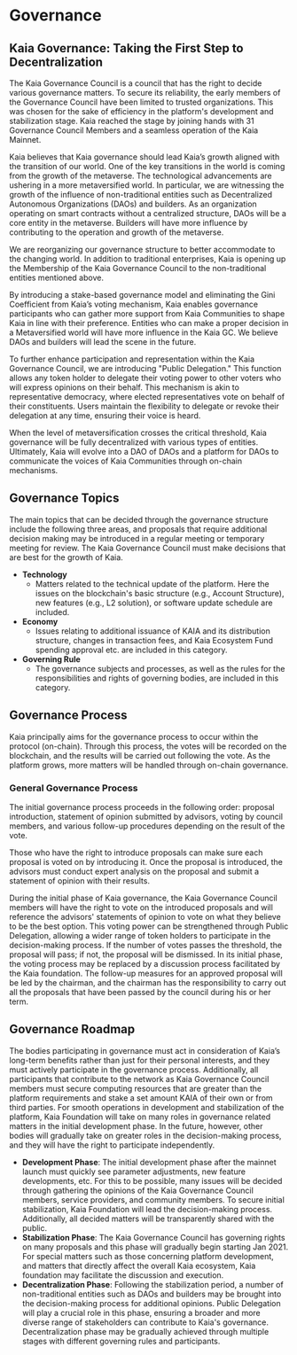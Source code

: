 # Governance

## Kaia Governance: Taking the First Step to Decentralization <a id="kaia-governance-taking-the-first-step-to-decentralization"></a>

The Kaia Governance Council is a council that has the right to decide various governance matters. To secure its reliability, the early members of the Governance Council have been limited to trusted organizations. This was chosen for the sake of efficiency in the platform's development and stabilization stage. Kaia reached the stage by joining hands with 31 Governance Council Members and a seamless operation of the Kaia Mainnet. 

Kaia believes that Kaia governance should lead Kaia’s growth aligned with the transition of our world. One of the key transitions in the world is coming from the growth of the metaverse. The technological advancements are ushering in a more metaversified world. In particular, we are witnessing the growth of the influence of non-traditional entities such as Decentralized Autonomous Organizations (DAOs) and builders. As an organization operating on smart contracts without a centralized structure, DAOs will be a core entity in the metaverse. Builders will have more influence by contributing to the operation and growth of the metaverse. 

We are reorganizing our governance structure to better accommodate to the changing world. In addition to traditional enterprises, Kaia is opening up the Membership of the Kaia Governance Council to the non-traditional entities mentioned above. 

By introducing a stake-based governance model and eliminating the Gini Coefficient from Kaia’s voting mechanism, Kaia enables governance participants who can gather more support from Kaia Communities to shape Kaia in line with their preference. Entities who can make a proper decision in a Metaversified world will have more influence in the Kaia GC. We believe DAOs and builders will lead the scene in the future.

To further enhance participation and representation within the Kaia Governance Council, we are introducing "Public Delegation." This function allows any token holder to delegate their voting power to other voters who will express opinions on their behalf. This mechanism is akin to representative democracy, where elected representatives vote on behalf of their constituents. Users maintain the flexibility to delegate or revoke their delegation at any time, ensuring their voice is heard.

When the level of metaversification crosses the critical threshold, Kaia governance will be fully decentralized with various types of entities. Ultimately, Kaia will evolve into a DAO of DAOs and a platform for DAOs to communicate the voices of Kaia Communities through on-chain mechanisms.

## Governance Topics <a id="governance-topics"></a>

The main topics that can be decided through the governance structure include the following three areas, and proposals that require additional decision making may be introduced in a regular meeting or temporary meeting for review. The Kaia Governance Council must make decisions that are best for the growth of Kaia.

- **Technology**
  - Matters related to the technical update of the platform. Here the issues on the blockchain's basic structure (e.g., Account Structure), new features (e.g., L2 solution), or software update schedule are included.
- **Economy**
  - Issues relating to additional issuance of KAIA and its distribution structure, changes in transaction fees, and Kaia Ecosystem Fund spending approval etc. are included in this category.
- **Governing Rule**
  - The governance subjects and processes, as well as the rules for the responsibilities and rights of governing bodies, are included in this category.

## Governance Process <a id="governance-process"></a>

Kaia principally aims for the governance process to occur within the protocol (on-chain). Through this process, the votes will be recorded on the blockchain, and the results will be carried out following the vote. As the platform grows, more matters will be handled through on-chain governance.

### General Governance Process <a id="general-governance-process"></a>

The initial governance process proceeds in the following order: proposal introduction, statement of opinion submitted by advisors, voting by council members, and various follow-up procedures depending on the result of the vote.

Those who have the right to introduce proposals can make sure each proposal is voted on by introducing it. Once the proposal is introduced, the advisors must conduct expert analysis on the proposal and submit a statement of opinion with their results.

During the initial phase of Kaia governance, the Kaia Governance Council members will have the right to vote on the introduced proposals and will reference the advisors' statements of opinion to vote on what they believe to be the best option. This voting power can be strengthened through Public Delegation, allowing a wider range of token holders to participate in the decision-making process. If the number of votes passes the threshold, the proposal will pass; if not, the proposal will be dismissed. In its initial phase, the voting process may be replaced by a discussion process facilitated by the Kaia foundation. The follow-up measures for an approved proposal will be led by the chairman, and the chairman has the responsibility to carry out all the proposals that have been passed by the council during his or her term. 

## Governance Roadmap <a id="governance-roadmap"></a>

The bodies participating in governance must act in consideration of Kaia’s long-term benefits rather than just for their personal interests, and they must actively participate in the governance process. Additionally, all participants that contribute to the network as Kaia Governance Council members must secure computing resources that are greater than the platform requirements and stake a set amount KAIA of their own or from third parties. For smooth operations in development and stabilization of the platform, Kaia Foundation will take on many roles in governance related matters in the initial development phase. In the future, however, other bodies will gradually take on greater roles in the decision-making process, and they will have the right to participate independently.

* **Development Phase**: The initial development phase after the mainnet launch must quickly see parameter adjustments, new feature developments, etc. For this to be possible, many issues will be decided through gathering the opinions of the Kaia Governance Council members, service providers, and community members. To secure initial stabilization, Kaia Foundation will lead the decision-making process. Additionally, all decided matters will be transparently shared with the public.
* **Stabilization Phase**: The Kaia Governance Council has governing rights on many proposals and this phase will gradually begin starting Jan 2021. For special matters such as those concerning platform development, and matters that directly affect the overall Kaia ecosystem, Kaia foundation may facilitate the discussion and execution. 
* **Decentralization Phase**: Following the stabilization period, a number of non-traditional entities such as DAOs and builders may be brought into the decision-making process for additional opinions. Public Delegation will play a crucial role in this phase, ensuring a broader and more diverse range of stakeholders can contribute to Kaia's governance. Decentralization phase may be gradually achieved through multiple stages with different governing rules and participants.
